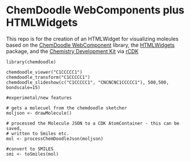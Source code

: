 # ChemDoodle WebComponents plus HTMLWidgets

This repo is for the creation of an HTMLWidget for visualizing
moleules based on the [ChemDoodle WebComponent](http://web.chemdoodle.chttps://github.com/rajarshi/cdkr/tree/master/rcdkom/) library,
the [HTMLWidgets](http://www.htmlwidgets.org/) package, and the
[Chemistry Development Kit](https://github.com/cdk) via [rCDK]()

```[R]
library(chemdoodle)

chemdoodle_viewer("C1CCCCC1")
chemdoodle_transform("C1CCCCC1")
chemdoodle_slideshow(c("C1CCCCC1", "CNCNCNC1CCCCC1"), 500,500, bondscale=15)
```

```[R]
#experimetal/new features

# gets a molecuel from the chemdoodle sketcher
moljson <- drawMolecule()

# processed the Molecule JSON to a CDK AtomContainer - this can be saved,
# written to Smiles etc.
mol <- processChemDoodleJson(moljson)

#convert to SMILES
smi <- toSmiles(mol)

```
